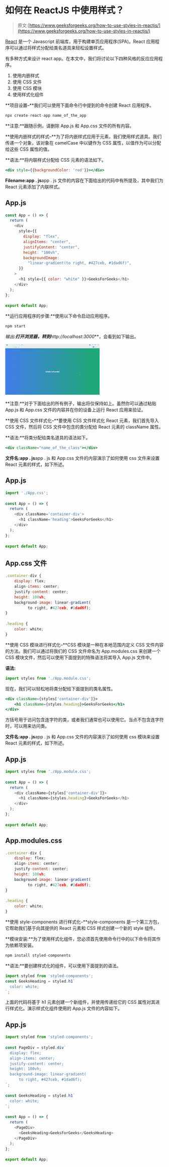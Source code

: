 # 如何在 ReactJS 中使用样式？

> 原文:[https://www.geeksforgeeks.org/how-to-use-styles-in-reactjs/](https://www.geeksforgeeks.org/how-to-use-styles-in-reactjs/)

[React](https://www.geeksforgeeks.org/react-js-introduction-working/) 是一个 Javascript 前端库，用于构建单页应用程序(SPA)。React 应用程序可以通过将样式分配给类名道具来轻松设置样式。

有多种方式来设计 react app。在本文中，我们将讨论以下四种风格的反应应用程序。

1.  使用内嵌样式
2.  使用 CSS 文件
3.  使用 CSS 模块
4.  使用样式化组件

**项目设置–**我们可以使用下面命令行中提到的命令创建 React 应用程序。

```jsx
npx create-react-app name_of_the_app
```

**注意:**跟随示例，请删除 App.js 和 App.css 文件的所有内容。

**使用内嵌样式的样式–**为了将内嵌样式应用于元素，我们使用样式道具。我们传递一个对象，该对象在 camelCase 中以键作为 CSS 属性，以值作为可以分配给这些 CSS 属性的值。

**语法:**将内联样式分配给 CSS 元素的语法如下。

```jsx
<div style={{backgroundColor: 'red'}}></div>
```

**Filename:app . js**app . js 文件的内容在下面给出的代码中有所提及，其中我们为 React 元素添加了内联样式。

## App.js

```jsx
const App = () => {
  return (
    <div
      style={{
        display: "flex",
        alignItems: "center",
        justifyContent: "center",
        height: "100vh",
        backgroundImage: 
          "linear-gradient(to right, #427ceb, #1dad6f)",
      }}
    >
      <h1 style={{ color: "white" }}>GeeksForGeeks</h1>
    </div>
  );
};

export default App;
```

**运行应用程序的步骤:**使用以下命令启动应用程序。

```jsx
npm start
```

**输出:**打开浏览器，转到***http://localhost:3000***，会看到如下输出。

![](img/10e8b05afdeb7ce65b55ed6f96d19d84.png)

**注意:**对于下面给出的所有例子，输出将仅保持如上。虽然你可以通过粘贴 App.js 和 App.css 文件的内容并在你的设备上运行 React 应用来验证。

**使用 CSS 文件样式化–**要使用 CSS 文件样式化 React 元素，我们首先导入 CSS 文件，然后将 CSS 文件中包含的类分配给 React 元素的 className 属性。

**语法:**将类分配给类名道具的语法如下。

```jsx
<div className="name_of_the_class"></div>
```

**文件名:app . js**app . js 和 App.css 文件的内容演示了如何使用 css 文件来设置 React 元素的样式，如下所述。

## App.js

```jsx
import './App.css';

const App = () => {
  return (
    <div className='container-div'>
      <h1 className='heading'>GeeksForGeeks</h1>
    </div>
  );
};

export default App;
```

## App.css 文件

```jsx
.container-div {
    display: flex;
    align-items: center;
    justify-content: center;
    height: 100vh;
    background-image: linear-gradient(
          to right, #427ceb, #1dad6f);
}

.heading {
    color: white;
}
```

**使用 CSS 模块进行样式化–**CSS 模块是一种在本地范围内定义 CSS 文件内容的方法。我们可以通过将我们的 CSS 文件命名为 App.modules.css 来创建一个 CSS 模块文件，然后可以使用下面提到的特殊语法将其导入 App.js 文件中。

**语法:**

```jsx
import styles from './App.module.css';
```

现在，我们可以轻松地将类分配给下面提到的类名属性。

```jsx
<div className={styles['container-div']}> 
    <h1 className={styles.heading}>GeeksForGeeks</h1>
</div>
```

方括号用于访问包含连字符的类，或者我们通常也可以使用它。当点不包含连字符时，可以用来访问类。

**文件名:app . js**app . js 和 App.css 文件的内容演示了如何使用 css 模块来设置 React 元素的样式，如下所述。

## App.js

```jsx
import styles from './App.module.css';

const App = () => {
  return (
    <div className={styles['container-div']}>
      <h1 className={styles.heading}>GeeksForGeeks</h1> 
    </div>
  );
};

export default App;
```

## App.modules.css

```jsx
.container-div {
    display: flex;
    align-items: center;
    justify-content: center;
    height: 100vh;
    background-image: linear-gradient(
          to right, #427ceb, #1dad6f);
}

.heading {
    color: white;
}
```

**使用 style-components 进行样式化–**style-components 是一个第三方包，它帮助我们基于向其提供的 React 元素和 CSS 样式创建一个新的 style 组件。

**模块安装:**为了使用样式化组件，您必须首先使用命令行中的以下命令将其作为依赖项安装。

```jsx
npm install styled-components
```

**语法:**要创建样式化的组件，可以使用下面提到的语法。

```jsx
import styled from 'styled-components';
const GeeksHeading = styled.h1`
  color: white;
`;
```

上面的代码将基于 h1 元素创建一个新组件，并使用传递给它的 CSS 属性对其进行样式化。演示样式化组件使用的 App.js 文件的内容如下。

## App.js

```jsx
import styled from 'styled-components';

const PageDiv = styled.div`
  display: flex;
  align-items: center;
  justify-content: center;
  height: 100vh;
  background-image: linear-gradient(
      to right, #427ceb, #1dad6f);
`;

const GeeksHeading = styled.h1`
  color: white;
`;

const App = () => {
  return (
    <PageDiv>
      <GeeksHeading>GeeksForGeeks</GeeksHeading>
    </PageDiv>
  );
};

export default App;
```